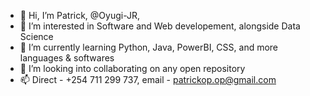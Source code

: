 - 👋 Hi, I’m Patrick, @Oyugi-JR,
- 👀 I’m interested in Software and Web developement, alongside Data Science
- 🌱 I’m currently learning Python, Java, PowerBI, CSS, and more languages & softwares
- 💞️ I’m looking into collaborating on any open repository 
- 📫 Direct - +254 711 299 737, email - patrickop.op@gmail.com 

<!---
Oyugi-JR/Oyugi-JR is a ✨ special ✨ repository because its `README.md` (this file) appears on your GitHub profile.
You can click the Preview link to take a look at your changes.
--->
